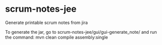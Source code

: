 scrum-notes-jee
===============

Generate printable scrum notes from jira

To generate the jar, go to scrum-notes-jee/gui/gui-generate_note/
and run the command: mvn clean compile assembly:single
